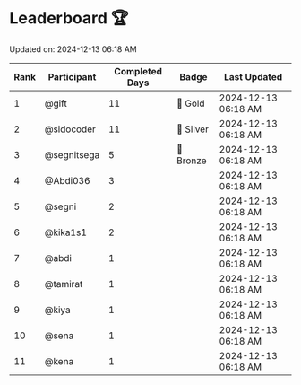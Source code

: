 # Leaderboard 🏆

Updated on: 2024-12-13 06:18 AM

| Rank | Participant       | Completed Days | Badge      | Last Updated         |
|------|-------------------|----------------|------------|----------------------|
| 1    | @gift             | 11             | 🏅 Gold     | 2024-12-13 06:18 AM |
| 2    | @sidocoder        | 11             | 🥈 Silver   | 2024-12-13 06:18 AM |
| 3    | @segnitsega       | 5              | 🥉 Bronze   | 2024-12-13 06:18 AM |
| 4    | @Abdi036          | 3              |            | 2024-12-13 06:18 AM |
| 5    | @segni            | 2              |            | 2024-12-13 06:18 AM |
| 6    | @kika1s1          | 2              |            | 2024-12-13 06:18 AM |
| 7    | @abdi             | 1              |            | 2024-12-13 06:18 AM |
| 8    | @tamirat          | 1              |            | 2024-12-13 06:18 AM |
| 9    | @kiya             | 1              |            | 2024-12-13 06:18 AM |
| 10   | @sena             | 1              |            | 2024-12-13 06:18 AM |
| 11   | @kena             | 1              |            | 2024-12-13 06:18 AM |

